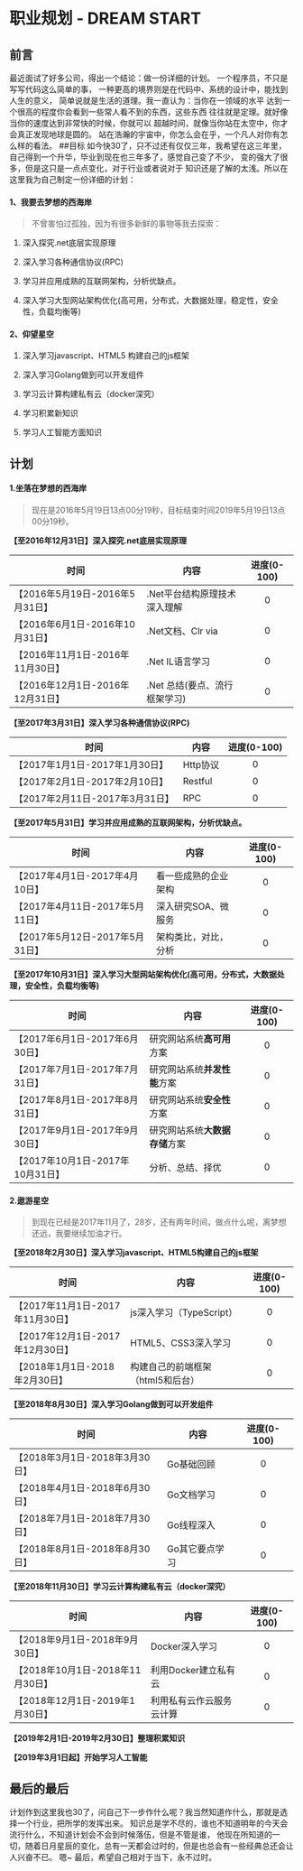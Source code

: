 # 职业规划 - DREAM START
## 前言
最近面试了好多公司，得出一个结论：做一份详细的计划。
一个程序员，不只是写写代码这么简单的事，
一种更高的境界则是在代码中、系统的设计中，能找到人生的意义，
简单说就是生活的道理。我一直认为：当你在一领域的水平
达到一个很高的程度你会看到一些常人看不到的东西，这些东西
往往就是定理。就好像当你的速度达到非常快的时候，你就可以
超越时间，就像当你站在太空中，你才会真正发现地球是圆的。
站在浩瀚的宇宙中，你怎么会在乎，一个凡人对你有怎么样的看法。
##目标
如今快30了，只不过还有仅仅三年，我希望在这三年里，
自己得到一个升华，毕业到现在也三年多了，感觉自己变了不少，
变的强大了很多，但是这只是一点点变化，对于行业或者说对于
知识还是了解的太浅。所以在这里我为自己制定一份详细的计划：
#### 1、我要去梦想的西海岸
>不曾害怕过孤独，因为有很多新鲜的事物等我去探索：

1) 深入探究.net底层实现原理

2) 深入学习各种通信协议(RPC)

3) 学习并应用成熟的互联网架构，分析优缺点。

4) 深入学习大型网站架构优化(高可用，分布式，大数据处理，稳定性，安全性，负载均衡等)
#### 2、仰望星空
1) 深入学习javascript、HTML5 构建自己的js框架

2) 深入学习Golang做到可以开发组件

3) 学习云计算构建私有云（docker深究）

4) 学习积累新知识

5) 学习人工智能方面知识
## 计划
#### 1.坐落在梦想的西海岸
>现在是2016年5月19日13点00分19秒，目标结束时间2019年5月19日13点00分19秒。

**【至2016年12月31日】深入探究.net底层实现原理**

| 时间 | 内容 | 进度(0-100) |
| ------------------------------ | -------------------------- | :-: |
| 【2016年5月19日-2016年5月31日】 | .Net平台结构原理技术深入理解 | 0 |
| 【2016年6月1日-2016年10月31日】 | .Net文档、Clr via | 0 |
| 【2016年11月1日-2016年11月30日】 | .Net IL语言学习 | 0 |
| 【2016年12月1日-2016年12月31日】 | .Net 总结(要点、流行框架学习) | 0 |

**【至2017年3月31日】深入学习各种通信协议(RPC)**

| 时间 | 内容 | 进度(0-100) |
| ------------------------------ | ------- | :-: |
| 【2017年1月1日-2017年1月30日】 | Http协议 | 0 |
| 【2017年2月1日-2017年2月10日】 | Restful | 0 |
| 【2017年2月11日-2017年3月31日】 | RPC | 0 |

**【至2017年5月31日】学习并应用成熟的互联网架构，分析优缺点。**

| 时间 | 内容 | 进度(0-100) |
| ------------------------------ | ------- | :-: |
| 【2017年4月1日-2017年4月10日】 | 看一些成熟的企业架构 | 0 |
| 【2017年4月11日-2017年5月11日】 | 深入研究SOA、微服务 | 0 |
| 【2017年5月12日-2017年5月31日】 | 架构类比，对比，分析 | 0 |

**【至2017年10月31日】深入学习大型网站架构优化(高可用，分布式，大数据处理，安全性，负载均衡等)**

| 时间 | 内容 | 进度(0-100) |
| ------------------------------ | ------- | :-: |
| 【2017年6月1日-2017年6月30日】 | 研究网站系统**高可用**方案 | 0 |
| 【2017年7月1日-2017年7月31日】 | 研究网站系统**并发性能**方案 | 0 |
| 【2017年8月1日-2017年8月31日】 | 研究网站系统**安全性**方案 | 0 |
| 【2017年9月1日-2017年9月30日】 | 研究网站系统**大数据存储**方案 | 0 |
| 【2017年10月1日-2017年10月31日】 | 分析、总结、择优 | 0 |

#### 2.遨游星空
>到现在已经是2017年11月了，28岁，还有两年时间，做点什么呢，离梦想还远，我要继续加油才行。

**【至2018年2月30日】深入学习javascript、HTML5构建自己的js框架**

| 时间 | 内容 | 进度(0-100) |
| ------------------------------ | ------- | :-: |
| 【2017年11月1日-2017年11月30日】 | js深入学习（TypeScript） | 0 |
| 【2017年12月1日-2017年12月30日】 | HTML5、CSS3深入学习 | 0 |
| 【2018年1月1日-2018年2月30日】 | 构建自己的前端框架（html5和后台） | 0 |

**【至2018年8月30日】深入学习Golang做到可以开发组件**

| 时间 | 内容 | 进度(0-100) |
| ------------------------------ | ------- | :-: |
| 【2018年3月1日-2018年3月30日】 | Go基础回顾 | 0 |
| 【2018年4月1日-2018年6月30日】 | Go文档学习 | 0 |
| 【2018年7月1日-2018年7月30日】 | Go线程深入 | 0 |
| 【2018年8月1日-2018年8月30日】 | Go其它要点学习 | 0 |

**【至2018年11月30日】学习云计算构建私有云（docker深究）**

| 时间 | 内容 | 进度(0-100) |
| ------------------------------ | ------- | :-: |
| 【2018年9月1日-2018年9月30日】 | Docker深入学习 | 0 |
| 【2018年10月1日-2018年11月30日】 | 利用Docker建立私有云 | 0 |
| 【2018年12月1日-2019年1月30日】 | 利用私有云作云服务云计算 | 0 |

**【2019年2月1日-2019年2月30日】整理积累知识**

**【2019年3月1日起】开始学习人工智能**

## 最后的最后
计划作到这里我也30了，问自己下一步作什么呢？我当然知道作什么，那就是选择一个行业，把所学的发挥出来。
知识总是学不尽的，谁也不知道明年的今天会流行什么，不知道计划会不会到时候落伍，但是不管是谁，
他现在所知道的一切，随着日月星辰的变化，总有一天都会过时的，但是也总会有一些经典总还会让人兴奋不已。
嗯~ 最后，希望自己相对于当下，永不过时。

